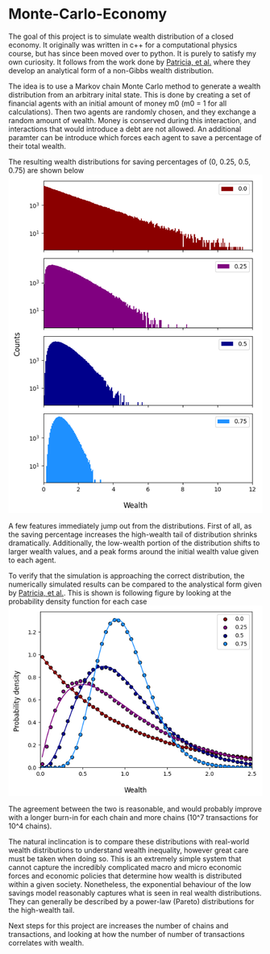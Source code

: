 # Monte-Carlo-Economy
The goal of this project is to simulate wealth distribution of a closed economy.  It originally was written in c++ for a computational physics course, but has since been moved over to python.  It is purely to satisfy my own curiosity.  It follows from the work done by [Patricia, et al.](https://doi.org/10.1016/j.physa.2004.04.024) where they develop an analytical form of a non-Gibbs wealth distribution.

The idea is to use a Markov chain Monte Carlo method to generate a wealth distribution from an arbitrary inital state.  This is done by creating a set of financial agents with an initial amount of money m0 (m0 = 1 for all calculations). Then two agents are randomly chosen, and they exchange a random amount of wealth.  Money is conserved during this interaction, and interactions that would introduce a debt are not allowed.  An additional paramter can be introduce which forces each agent to save a percentage of their total wealth.  

The resulting wealth distributions for saving percentages of (0, 0.25, 0.5, 0.75) are shown below
![wealth_hists](https://github.com/SJHageman/Monte-Carlo-Economy/blob/main/hist_ind_logNumTrans%3D6_runsN%3D1000.png)

A few features immediately jump out from the distributions.  First of all, as the saving percentage increases the high-wealth tail of distribution shrinks dramatically.  Additionally, the low-wealth portion of the distribution shifts to larger wealth values, and a peak forms around the initial wealth value given to each agent.

To verify that the simulation is approaching the correct distribution, the numerically simulated results can be compared to the analystical form given by [Patricia, et al.](https://doi.org/10.1016/j.physa.2004.04.024).  This is shown is following figure by looking at the probability density function for each case
![wealth_pdf](https://github.com/SJHageman/Monte-Carlo-Economy/blob/main/hist_all_logNumTrans%3D6_runsN%3D1000.png)

The agreement between the two is reasonable, and would probably improve with a longer burn-in for each chain and more chains (10^7 transactions for 10^4 chains).

The natural inclincation is to compare these distributions with real-world wealth distributions to understand wealth inequality, however great care must be taken when doing so.  This is an extremely simple system that cannot capture the incredibly complicated macro and micro economic forces and economic policies that determine how wealth is distributed within a given society.  Nonetheless, the exponential behaviour of the low savings model reasonably captures what is seen in real wealth distributions.  They can generally be described by a power-law (Pareto) distributions for the high-wealth tail.

Next steps for this project are increases the number of chains and transactions, and looking at how the number of number of transactions correlates with wealth.

